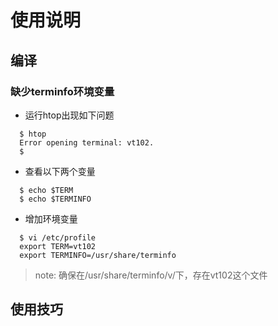 使用说明
========

## 编译

### 缺少terminfo环境变量

* 运行htop出现如下问题

```
  $ htop
  Error opening terminal: vt102.
  $
```

* 查看以下两个变量

```
  $ echo $TERM
  $ echo $TERMINFO
```

* 增加环境变量

```
  $ vi /etc/profile
  export TERM=vt102
  export TERMINFO=/usr/share/terminfo
```
> note: 确保在/usr/share/terminfo/v/下，存在vt102这个文件

## 使用技巧

